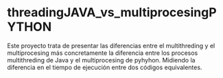 # threadingJAVA_vs_multiprocesingPYTHON

Este proyecto trata de presentar las diferencias entre el multithreding y el multiprocesing más concretamente la diferencia entre los procesos multithreding de Java y el multiprocesing de pyhyhon. Midiendo la diferencia en el tiempo de ejecución entre dos códigos equivalentes.

